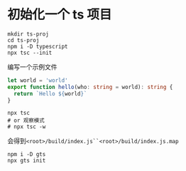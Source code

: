 # 初始化一个 ts 项目

```shell
mkdir ts-proj
cd ts-proj
npm i -D typescript
npx tsc --init
```

编写一个示例文件

```ts
let world = 'world'
export function hello(who: string = world): string {
  return `Hello ${world}`
}
```

```shell
npx tsc
# or 观察模式
# npx tsc -w
```

会得到` <root>/build/index.js``<root>/build/index.js.map `

```shell
npm i -D gts
npx gts init
```
